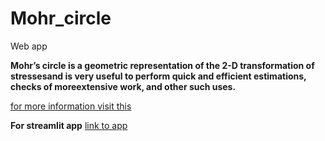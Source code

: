 # Mohr_circle
Web app

**Mohr’s circle is a geometric representation of the 2-D transformation of stressesand is very useful to perform quick and efficient estimations, checks of moreextensive work, and other such uses.**

[for more information visit this](https://web.mit.edu/16.unified/www/FALL/materials/documents/HO-M-6(Mohrs)(08).pdf)

**For streamlit app**
[link to app](https://sleepy-castle-83129.herokuapp.com/)
